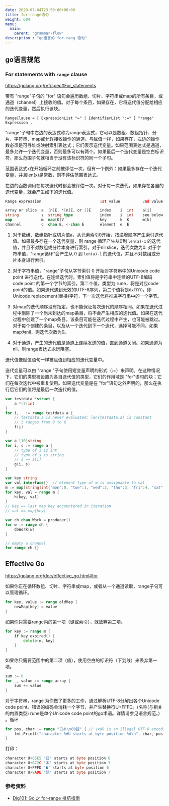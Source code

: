 ```yaml
---
date: 2020-07-04T23:50:00+08:00
title: for-range语句
weight: 604
menu:
  main:
    parent: "grammar-flow"
description : "go语言的 for-rang 语句"
---
```




## go语言规范

### For statements with `range` clause

https://golang.org/ref/spec#For_statements

带有 "range"子句的 "for" 语句会遍历数组、切片、字符串或map的所有条目，或通道（channel）上接收的值。对于每个条目，如果存在，它将迭代值分配给相应的迭代变量，然后执行该块。

```
RangeClause = [ ExpressionList "=" | IdentifierList ":=" ] "range" Expression .
```

"range"子句中右边的表达式称为range表达式，它可以是数组、数组指针、分片、字符串、map或允许接收操作的通道。与赋值一样，如果存在，左边的操作数必须是可寻址或映射索引表达式；它们表示迭代变量。如果范围表达式是通道，最多允许一个迭代变量，否则最多可以有两个。如果最后一个迭代变量是空白标识符，那么范围子句就相当于没有该标识符的同一个子句。

范围表达式x在开始循环之前被评估一次，但有一个例外：如果最多存在一个迭代变量，并且len(x)是常数，则不评估范围表达式。

左边的函数调用在每次迭代时都会被评估一次。对于每一次迭代，如果存在各自的迭代变量，就会产生如下的迭代值。

```go
Range expression                          1st value          2nd value

array or slice  a  [n]E, *[n]E, or []E    index    i  int    a[i]       E
string          s  string type            index    i  int    see below  rune
map             m  map[K]V                key      k  K      m[k]       V
channel         c  chan E, <-chan E       element  e  E
```

1. 对于数组、数组指针或切片值a，从元素索引0开始，按递增顺序产生索引迭代值。如果最多存在一个迭代变量，则 range 循环产生从0到 `len(a)-1` 的迭代值，并且不对数组或分片本身进行索引。对于nil slice，迭代次数为0. 对于字符串值，"range循环"会产生从 0 到 `len(a)-1` 的迭代值，并且不对数组或分片本身进行索引。

2. 对于字符串值，"range"子句从字节索引 0 开始对字符串中的Unicode code point 进行迭代。在连续迭代时，索引值将是字符串中连续的UTF-8编码 code point 的第一个字节的索引，第二个值，类型为 rune，将是对应code point的值。如果迭代遇到无效的UTF-8序列，第二个值将是`0xFFFD`，即Unicode replacement(替换)字符，下一次迭代将推进字符串中的一个字节。

3. 对map的迭代顺序没有指定，也不能保证每次迭代的顺序相同。如果在迭代过程中删除了一个尚未到达的map条目，将不会产生相应的迭代值。如果在迭代过程中创建了一个map条目，该条目可能在迭代过程中产生，也可能被跳过。对于每个创建的条目，以及从一个迭代到下一个迭代，选择可能不同。如果map为nil，则迭代次数为0。

4. 对于通道，产生的迭代值是通道上连续发送的值，直到通道关闭。如果通道为nil，则range表达式永远阻塞。

迭代值像赋值语句一样被赋值到相应的迭代变量中。

迭代变量可以由 "range "子句使用短变量声明的形式（:=）来声明。在这种情况下，它们的类型被设置为各自迭代值的类型，它们的作用域是 "for"语句的块；它们在每次迭代中被重复使用。如果迭代变量是在 "for"语句之外声明的，那么在执行后它们的值将是最后一次迭代的值。

```go
var testdata *struct {
	a *[7]int
}
for i, _ := range testdata.a {
	// testdata.a is never evaluated; len(testdata.a) is constant
	// i ranges from 0 to 6
	f(i)
}

var a [10]string
for i, s := range a {
	// type of i is int
	// type of s is string
	// s == a[i]
	g(i, s)
}

var key string
var val interface{}  // element type of m is assignable to val
m := map[string]int{"mon":0, "tue":1, "wed":2, "thu":3, "fri":4, "sat":5, "sun":6}
for key, val = range m {
	h(key, val)
}
// key == last map key encountered in iteration
// val == map[key]

var ch chan Work = producer()
for w := range ch {
	doWork(w)
}

// empty a channel
for range ch {}
```

## Effective Go

https://golang.org/doc/effective_go.html#for

如果你正在循环数组、切片、字符串或map，或者从一个通道读取，range子句可以管理循环。

```go
for key, value := range oldMap {
    newMap[key] = value
}
```

如果你只需要range内的第一项（键或索引），就放弃第二项。

```go
for key := range m {
    if key.expired() {
        delete(m, key)
    }
}
```

如果你只需要范围中的第二项（值），使用空白的标识符（下划线）来丢弃第一项。

```go
sum := 0
for _, value := range array {
    sum += value
}
```

对于字符串，range 为你做了更多的工作，通过解析UTF-8分解出各个Unicode code point。错误的编码会消耗一个字节，并产生替换符U+FFFD。(名称(与相关的内置类型) rune是单个Unicode code point的go术语。详情请参见语言规范。) 。循环

```go
for pos, char := range "日本\x80語" { // \x80 is an illegal UTF-8 encoding
    fmt.Printf("character %#U starts at byte position %d\n", char, pos)
}
```

打印：

```go
character U+65E5 '日' starts at byte position 0
character U+672C '本' starts at byte position 3
character U+FFFD '�' starts at byte position 6
character U+8A9E '語' starts at byte position 7
```



### 参考资料

- [Dig101: Go 之 for-range 排坑指南](https://gocn.vip/topics/9573)